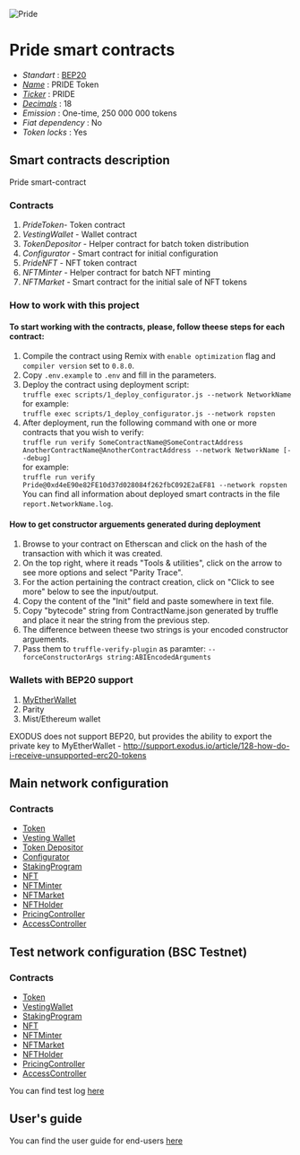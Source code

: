 ![Pride](logo.png "PRIDE Token")

# Pride smart contracts

* _Standart_        : [BEP20](https://github.com/binance-chain/BEPs/blob/master/BEP20.md)
* _[Name](https://github.com/binance-chain/BEPs/blob/master/BEP20.md#5111-name)_              : PRIDE Token
* _[Ticker](https://github.com/binance-chain/BEPs/blob/master/BEP20.md#5112-symbol)_          : PRIDE
* _[Decimals](https://github.com/binance-chain/BEPs/blob/master/BEP20.md#5113-decimals)_      : 18
* _Emission_        : One-time, 250 000 000 tokens
* _Fiat dependency_ : No
* _Token locks_     : Yes

## Smart contracts description

Pride smart-contract

### Contracts
1. _PrideToken_- Token contract
2. _VestingWallet_ - Wallet contract
3. _TokenDepositor_ - Helper contract for batch token distribution
4. _Configurator_ - Smart contract for initial configuration
5. _PrideNFT_ - NFT token contract
6. _NFTMinter_ - Helper contract for batch NFT minting
7. _NFTMarket_ - Smart contract for the initial sale of NFT tokens

### How to work with this project
#### To start working with the contracts, please, follow theese steps for each contract:
1. Compile the contract using Remix with `enable optimization` flag and `compiler version` set to `0.8.0`.
2. Copy `.env.example` to `.env` and fill in the parameters.
2. Deploy the contract using deployment script:  
   ```truffle exec scripts/1_deploy_configurator.js --network NetworkName```  
   for example:  
   ```truffle exec scripts/1_deploy_configurator.js --network ropsten```
3. After deployment, run the following command with one or more contracts that you wish to verify:  
    ```truffle run verify SomeContractName@SomeContractAddress AnotherContractName@AnotherContractAddress --network NetworkName [--debug]```  
    for example:  
    ```truffle run verify  Pride@0xd4eE90e82FE10d37d028084f262fbC092E2aEF81 --network ropsten```  
    You can find all information about deployed smart contracts in the file `report.NetworkName.log`.
#### How to get constructor arguements generated during deployment
1. Browse to your contract on Etherscan and click on the hash of the transaction with which it was created.
2. On the top right, where it reads "Tools & utilities", click on the arrow to see more options and select "Parity Trace".
3. For the action pertaining the contract creation, click on "Click to see more" below to see the input/output.
4. Copy the content of the "Init" field and paste somewhere in text file.
5. Copy "bytecode" string from ContractName.json generated by truffle and place it near the string from the previous step.
6. The difference between theese two strings is your encoded constructor arguements.
7. Pass them to `truffle-verify-plugin` as paramter: `--forceConstructorArgs string:ABIEncodedArguments`

### Wallets with BEP20 support
1. [MyEtherWallet](https://www.myetherwallet.com)
2. Parity
3. Mist/Ethereum wallet

EXODUS does not support BEP20, but provides the ability to export the private key to MyEtherWallet - http://support.exodus.io/article/128-how-do-i-receive-unsupported-erc20-tokens

## Main network configuration
### Contracts
* [Token](https://bscscan.com/address/0x085d15db9c7cd3df188422f88ec41ec573d691b9)
* [Vesting Wallet](https://bscscan.com/address/0xA8d3eEF1ca4f3eFB7289B19E31885a149B211Bd7)
* [Token Depositor](https://bscscan.com/address/0xF26e41b7ca8C8dAdc8798D75D85FBD853883234F)
* [Configurator](https://bscscan.com/address/0xB5037be25B0D4CC949f9BBFA2BaE62e3FcCca0DD)
* [StakingProgram](https://bscscan.com/address/0x723C896e82a6c4A617d4e1eace1Bb43070D8A2f3)
* [NFT](https://bscscan.com/token/0xB77C17b912c032cbb1B3e84F68C469A2a160D45a)
* [NFTMinter](https://bscscan.com/address/0x6C19392D9F8E85Ba8b50fc564798EE97F6B8D02D)
* [NFTMarket](https://bscscan.com/address/0xf61dAeF3641fD40EbFeE14118040aba1d6330eeF)
* [NFTHolder](https://bscscan.com/address/0x3b9D4c6b00c224A9EecD6520504CB6675be502c3)
* [PricingController](https://bscscan.com/address/0x072EeA2846f0A89c1f009BF5b18E14aBC32367d4)
* [AccessController](https://bscscan.com/address/0xab14BF2b2C9EdF742dd784440D4BB193B2f3b87f)

## Test network configuration (BSC Testnet)
### Contracts
* [Token](https://testnet.bscscan.com/token/0x0D8E7c62f192725d14559cC1DfDD884F9e8BA7Fb)
* [VestingWallet](https://testnet.bscscan.com/address/0xed3956e63bC7d848950BcC6B2B1c7957d5BBE7a4)
* [StakingProgram](https://testnet.bscscan.com/address/0x08906119c49a8D569A52e14597256c319457876d)
* [NFT](https://testnet.bscscan.com/token/0x363189488bcd7b928de7f954a131637fac0fe4b0)
* [NFTMinter](https://testnet.bscscan.com/address/0x2f1DE6Ea281cDA4FB277C12A4c88E5311CA1Fd3e)
* [NFTMarket]( https://testnet.bscscan.com/address/0xdb897c86019f5802A56500696D5eBE3cecf50878#code)
* [NFTHolder](https://testnet.bscscan.com/address/0x0dD4215ddd66b0068682c13EFFa610a88b2Cf458)
* [PricingController](https://testnet.bscscan.com/address/0x434C98cA90bc0EEC763e7B931F5e1CF9652cb9eB#code)
* [AccessController](https://testnet.bscscan.com/address/0xbaE2891473C0087d934023D79c2D312Ab48B2024)

You can find test log [here](docs/testnet.log.md)

## User's guide
You can find the user guide for end-users [here](docs/user.md)
